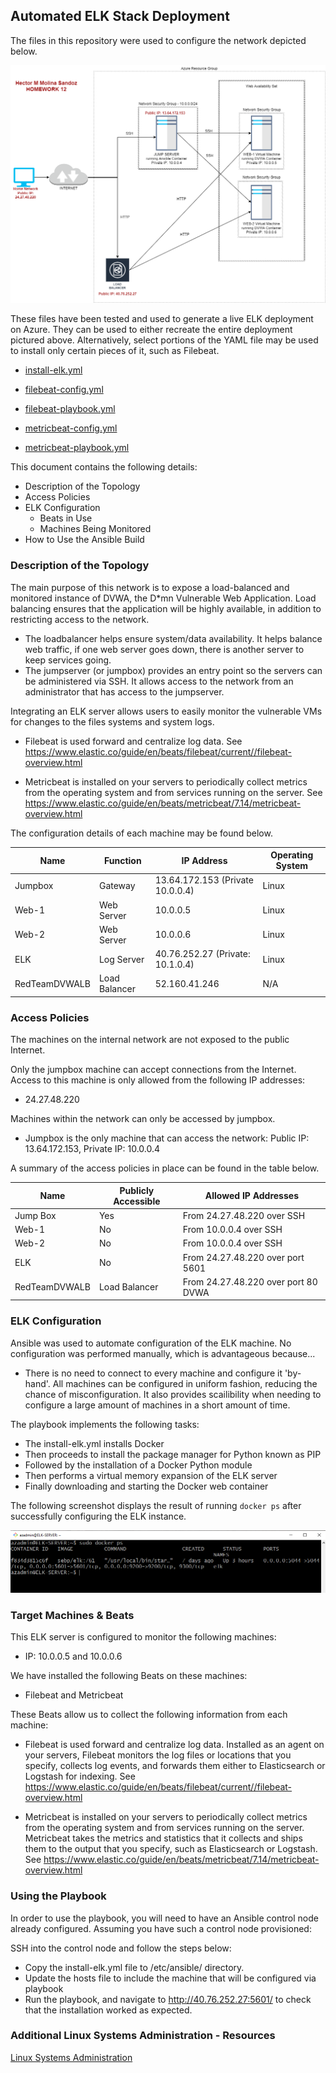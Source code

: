 ## Automated ELK Stack Deployment

The files in this repository were used to configure the network depicted below.

![DIAGRAM](Diagrams/HW12-HMS-DIAGRAM.drawio.png)

These files have been tested and used to generate a live ELK deployment on Azure. They can be used to either recreate the entire deployment pictured above. Alternatively, select portions of the YAML file may be used to install only certain pieces of it, such as Filebeat.

- [install-elk.yml](Ansible/install-elk.yml)

- [filebeat-config.yml](Ansible/filebeat-config.yml)

- [filebeat-playbook.yml](Ansible/filebeat-playbook.yml)

- [metricbeat-config.yml](Ansible/metricbeat-config.yml)

- [metricbeat-playbook.yml](Ansible/metricbeat-playbook.yml)


This document contains the following details:
- Description of the Topology
- Access Policies
- ELK Configuration
  - Beats in Use
  - Machines Being Monitored
- How to Use the Ansible Build


### Description of the Topology

The main purpose of this network is to expose a load-balanced and monitored instance of DVWA, the D*mn Vulnerable Web Application. Load balancing ensures that the application will be highly available, in addition to restricting access to the network.

- The loadbalancer helps ensure system/data availability.  It helps balance web traffic, if one web server goes down, there is another server to keep services going.
- The jumpserver (or jumpbox) provides an entry point so the servers can be administered via SSH.  It allows access to the network from an administrator that has access to the jumpserver.

Integrating an ELK server allows users to easily monitor the vulnerable VMs for changes to the files systems and system logs.


- Filebeat is used forward and centralize log data.  See https://www.elastic.co/guide/en/beats/filebeat/current//filebeat-overview.html

- Metricbeat is installed on your servers to periodically collect metrics from the operating system and from services running on the server. See https://www.elastic.co/guide/en/beats/metricbeat/7.14/metricbeat-overview.html

The configuration details of each machine may be found below.


| Name     | Function | IP Address | Operating System |
|----------|----------|------------|------------------|
| Jumpbox | Gateway  | 13.64.172.153 (Private 10.0.0.4)   | Linux            |
| Web-1   | Web Server | 10.0.0.5 | Linux            |
| Web-2   | Web Server | 10.0.0.6 | Linux            |
| ELK   | Log Server | 40.76.252.27 (Private: 10.1.0.4) | Linux            |
| RedTeamDVWALB     | Load Balancer | 52.160.41.246 | N/A                 |

### Access Policies

The machines on the internal network are not exposed to the public Internet.

Only the jumpbox machine can accept connections from the Internet. Access to this machine is only allowed from the following IP addresses:
- 24.27.48.220

Machines within the network can only be accessed by jumpbox.

- Jumpbox is the only machine that can access the network: Public IP: 13.64.172.153, Private IP: 10.0.0.4


A summary of the access policies in place can be found in the table below.

| Name     | Publicly Accessible | Allowed IP Addresses |
|----------|---------------------|----------------------|
| Jump Box | Yes              | From 24.27.48.220 over SSH|
| Web-1    |No                     |From 10.0.0.4 over SSH|
| Web-2    |No                     |From 10.0.0.4 over SSH|
| ELK      |No                 | From 24.27.48.220 over port 5601|
RedTeamDVWALB     | Load Balancer | From 24.27.48.220 over port 80 DVWA 


### ELK Configuration

Ansible was used to automate configuration of the ELK machine. No configuration was performed manually, which is advantageous because...

- There is no need to connect to every machine and configure it 'by-hand'.  All machines can be configured in uniform fashion, reducing the chance of misconfiguration.  It also provides scailibility when needing to configure a large amount of machines in a short amount of time.

The playbook implements the following tasks:

- The install-elk.yml installs Docker
- Then proceeds to install the package manager for Python known as PIP
- Followed by the installation of a Docker Python module
- Then performs a virtual memory expansion of the ELK server
- Finally downloading and starting the Docker web container

The following screenshot displays the result of running `docker ps` after successfully configuring the ELK instance.

![Docker ps](Images/elk-docker-ps.png)

### Target Machines & Beats
This ELK server is configured to monitor the following machines:
- IP: 10.0.0.5 and 10.0.0.6

We have installed the following Beats on these machines:
- Filebeat and Metricbeat

These Beats allow us to collect the following information from each machine:

- Filebeat is used forward and centralize log data. Installed as an agent on your servers, Filebeat monitors the log files or locations that you specify, collects log events, and forwards them either to Elasticsearch or Logstash for indexing. See https://www.elastic.co/guide/en/beats/filebeat/current//filebeat-overview.html

- Metricbeat is installed on your servers to periodically collect metrics from the operating system and from services running on the server. Metricbeat takes the metrics and statistics that it collects and ships them to the output that you specify, such as Elasticsearch or Logstash. See https://www.elastic.co/guide/en/beats/metricbeat/7.14/metricbeat-overview.html


### Using the Playbook
In order to use the playbook, you will need to have an Ansible control node already configured. Assuming you have such a control node provisioned:

SSH into the control node and follow the steps below:
- Copy the install-elk.yml file to /etc/ansible/ directory.
- Update the hosts file to include the machine that will be configured via playbook
- Run the playbook, and navigate to http://40.76.252.27:5601/ to check that the installation worked as expected.


### Additional Linux Systems Administration - Resources

[Linux Systems Administration](Linux/linux-files.md)

